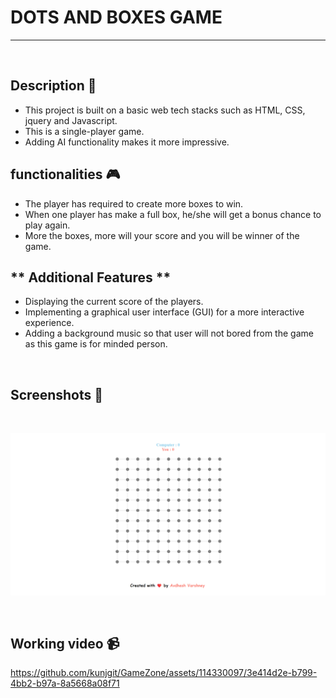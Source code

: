 # **DOTS AND BOXES GAME** 

---

<br>

## **Description 📃** 
- This project is built on a basic web tech stacks such as HTML, CSS, jquery and Javascript.
- This is a single-player game.
- Adding AI functionality makes it more impressive.

## **functionalities 🎮** 
- The player has required to create more boxes to win.
- When one player has make a full box, he/she will get a bonus chance to play again.
- More the boxes, more will your score and you will be winner of the game.

## ** Additional Features **
- Displaying the current score of the players.
- Implementing a graphical user interface (GUI) for a more interactive experience.
- Adding a background music so that user will not bored from the game as this game is for minded person.

<br>

## **Screenshots 📸**

<br>

![image](../../assets/images/Dots_and_Boxes_Game.png)

<br>

## **Working video 📹**
<!-- add your working video over here -->
https://github.com/kunjgit/GameZone/assets/114330097/3e414d2e-b799-4bb2-b97a-8a5668a08f71


